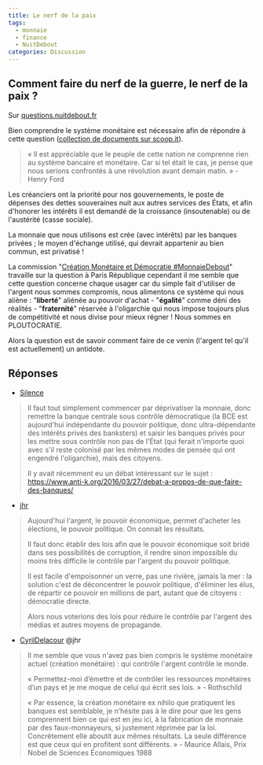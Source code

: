 ```yaml
---
title: Le nerf de la paix
tags:
  - monnaie
  - finance
  - NuitDebout
categories: Discussion
---
```


## Comment faire du nerf de la guerre, le nerf de la paix ? 
Sur [questions.nuitdebout.fr](http://questions.nuitdebout.fr//index.php?qa=2227&qa_1=comment-faire-du-nerf-de-la-guerre-le-nerf-de-la-paix)

Bien comprendre le système monétaire est nécessaire afin de répondre à cette question ([collection de documents sur scoop.it](http://www.scoop.it/t/comprendre-la-monnaie)).

> « Il est appréciable que le peuple de cette nation ne comprenne rien au système bancaire et monétaire. Car si tel était le cas, je pense que nous serions confrontés à une révolution avant demain matin. » - Henry Ford

Les créanciers ont la priorité pour nos gouvernements, le poste de dépenses des dettes souveraines nuit aux autres services des États, et afin d'honorer les intérêts il est demandé de la croissance (insoutenable) ou de l'austérité (casse sociale).

La monnaie que nous utilisons est crée (avec intérêts) par les banques privées ; le moyen d'échange utilisé, qui devrait appartenir au bien commun, est privatisé !

La commission "[Création Monétaire et Démocratie #MonnaieDebout](https://wiki.nuitdebout.fr/wiki/Villes/Paris/Création_monétaire_et_Démocratie_-_MonnaieDebout)" travaille sur la question à Paris République cependant il me semble que cette question concerne chaque usager car du simple fait d'utiliser de l'argent nous sommes compromis, nous alimentons ce système qui nous aliène : "**liberté**" aliénée au pouvoir d'achat - "**égalité**" comme déni des réalités - "**fraternité**" réservée à l'oligarchie qui nous impose toujours plus de compétitivité et nous divise pour mieux régner ! Nous sommes en PLOUTOCRATIE.

Alors la question est de savoir comment faire de ce venin (l'argent tel qu'il est actuellement) un antidote.

## Réponses

- [Silence](http://questions.nuitdebout.fr//index.php?qa=2227&qa_1=comment-faire-du-nerf-de-la-guerre-le-nerf-de-la-paix&show=2240#a2240)

>Il faut tout simplement commencer par déprivatiser la monnaie, donc remettre la banque centrale sous contrôle démocratique (la BCE est aujourd'hui indépendante du pouvoir politique, donc ultra-dépendante des intérêts privés des banksters) et saisir les banques privés pour les mettre sous contrôle non pas de l'État (qui ferait n'importe quoi avec s'il reste colonisé par les mêmes modes de pensée qui ont engendré l'oligarchie), mais des citoyens.
>
>Il y avait récemment eu un débat intéressant sur le sujet : <https://www.anti-k.org/2016/03/27/debat-a-propos-de-que-faire-des-banques/>

- [jhr](http://questions.nuitdebout.fr//index.php?qa=2227&qa_1=comment-faire-du-nerf-de-la-guerre-le-nerf-de-la-paix&show=2246#a2246)

>Aujourd'hui l'argent, le pouvoir économique, permet d'acheter les élections, le pouvoir politique. On connait les résultats.
>
>Il faut donc établir des lois afin que le pouvoir économique soit bridé dans ses possibilités de corruption, il rendre sinon impossible du moins très difficile le contrôle par l'argent du pouvoir politique.
>
>Il est facile d'empoisonner un verre, pas une rivière, jamais la mer : la solution c'est de déconcentrer le pouvoir politique, d'éliminer les élus, de répartir ce pouvoir en millions de part, autant que de citoyens : démocratie directe.
>
>Alors nous voterions des lois pour réduire le contrôle par l'argent des médias et autres moyens de propagande.

- [CyrilDelacour](http://questions.nuitdebout.fr//index.php?qa=2227&qa_1=comment-faire-du-nerf-de-la-guerre-le-nerf-de-la-paix&show=2249#c2249) @jhr

>Il me semble que vous n'avez pas bien compris le système monétaire actuel (création monétaire) : qui contrôle l'argent contrôle le monde.
>
>« Permettez-moi d’émettre et de contrôler les ressources monétaires d’un pays et je me moque de celui qui écrit ses lois. » - Rothschild
>
>« Par essence, la création monétaire ex nihilo que pratiquent les banques est semblable, je n’hésite pas à le dire pour que les gens comprennent bien ce qui est en jeu ici, à la fabrication de monnaie par des faux-monnayeurs, si justement réprimée par la loi. Concrètement elle aboutit aux mêmes résultats. La seule différence est que ceux qui en profitent sont différents. » - Maurice Allais, Prix Nobel de Sciences Économiques 1988